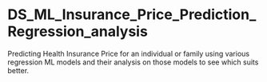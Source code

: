 # DS_ML_Insurance_Price_Prediction_Regression_analysis
Predicting Health Insurance Price for an individual or family using various regression ML models and their analysis on those models to see which suits better.
